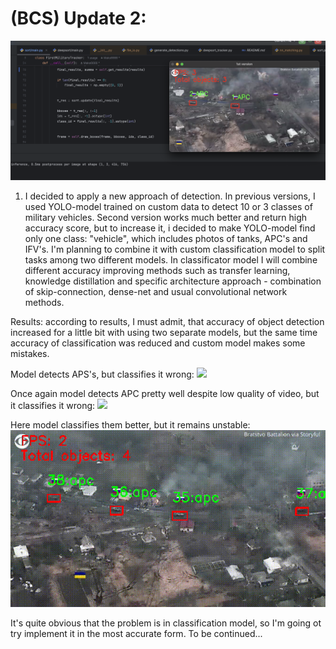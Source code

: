 
# (BCS) Update 2:

![](bcs_content/title.jpg)

1) I decided to apply a new approach of detection. In previous versions, I used YOLO-model trained on custom data to
detect 10 or 3 classes of military vehicles. Second version works much better and return high accuracy score, but to increase it,
i decided to make YOLO-model find only one class: "vehicle", which includes photos of tanks, APC's and IFV's. I'm planning to 
combine it with custom classification model to split tasks among two different models. In classificator model I will combine
different accuracy improving methods such as transfer learning, knowledge distillation and specific architecture approach - 
combination of skip-connection, dense-net and usual convolutional network methods.

Results: according to results, I must admit, that accuracy of object detection increased for a little bit 
with using two separate models, but the same time accuracy of classification was reduced and custom model makes some mistakes.


Model detects APS's, but classifies it wrong:
![](bcs_content/btr.gif)

Once again model detects APC pretty well despite low quality of video, but it classifies it wrong:
![](bcs_content/apc_2.gif)

Here model classifies them better, but it remains unstable:
![](bcs_content/apc's.gif)

It's quite obvious that the problem is in classification model, so I'm going ot try implement it in the most accurate form.
To be continued... 
